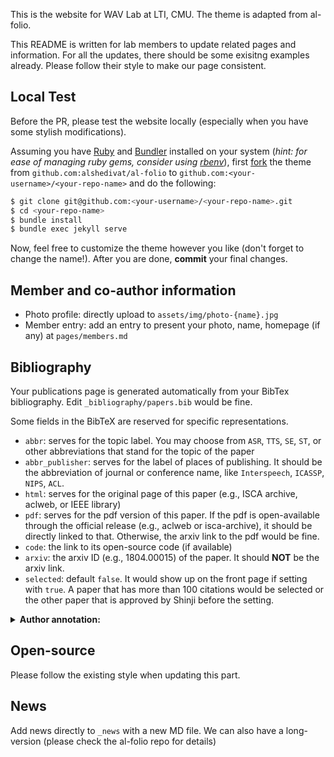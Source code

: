 This is the website for WAV Lab at LTI, CMU. The theme is adapted from al-folio.

This README is written for lab members to update related pages and information. For all the updates, there should be some exisitng examples already. Please follow their style to make our page consistent.

## Local Test
Before the PR, please test the website locally (especially when you have some stylish modifications).

Assuming you have [Ruby](https://www.ruby-lang.org/en/downloads/) and [Bundler](https://bundler.io/) installed on your system (*hint: for ease of managing ruby gems, consider using [rbenv](https://github.com/rbenv/rbenv)*), first [fork](https://guides.github.com/activities/forking/) the theme from `github.com:alshedivat/al-folio` to `github.com:<your-username>/<your-repo-name>` and do the following:

```bash
$ git clone git@github.com:<your-username>/<your-repo-name>.git
$ cd <your-repo-name>
$ bundle install
$ bundle exec jekyll serve
```

Now, feel free to customize the theme however you like (don't forget to change the name!).
After you are done, **commit** your final changes.

## Member and co-author information

- Photo profile: directly upload to `assets/img/photo-{name}.jpg`
- Member entry: add an entry to present your photo, name, homepage (if any) at `pages/members.md`


## Bibliography

Your publications page is generated automatically from your BibTex bibliography.
Edit `_bibliography/papers.bib` would be fine.

Some fields in the BibTeX are reserved for specific representations.
- `abbr`: serves for the topic label. You may choose from `ASR`, `TTS`, `SE`, `ST`, or other abbreviations that stand for the topic of the paper
- `abbr_publisher`: serves for the label of places of publishing. It should be the abbreviation of journal or conference name, like `Interspeech`, `ICASSP`, `NIPS`, `ACL`.
- `html`: serves for the original page of this paper (e.g., ISCA archive, aclweb, or IEEE library)
- `pdf`: serves for the pdf version of this paper. If the pdf is open-available through the official release (e.g., aclweb or isca-archive), it should be directly linked to that. Otherwise, the arxiv link to the pdf would be fine.
- `code`: the link to its open-source code (if available)
- `arxiv`: the arxiv ID (e.g., 1804.00015) of the paper. It should <strong>NOT</strong> be the arxiv link.
- `selected`: default `false`. It would show up on the front page if setting with `true`. A paper that has more than 100 citations would be selected or the other paper that is approved by Shinji before the setting.

<details><summary><strong>Author annotation:</strong></summary>

In publications, the author entry for yourself is identified by string `scholar:last_name` and string array `scholar:first_name` in `_config.yml`:
```
scholar:
  last_name: Einstein
  first_name: [Albert, A.]
```
If the entry matches the last name and one form of the first name, it will be underlined.
Keep meta-information about your co-authors in `_data/coauthors.yml`, and Jekyll will insert links to their webpages automatically.
The co-author data format in `_data/coauthors.yml` is as follows,
```
"Adams":
  - firstname: ["Edwin", "E.", "E. P.", "Edwin Plimpton"]
    url: https://en.wikipedia.org/wiki/Edwin_Plimpton_Adams

"Podolsky":
  - firstname: ["Boris", "B.", "B. Y.", "Boris Yakovlevich"]
    url: https://en.wikipedia.org/wiki/Boris_Podolsky

"Rosen":
  - firstname: ["Nathan", "N."]
    url: https://en.wikipedia.org/wiki/Nathan_Rosen

"Bach":
  - firstname: ["Johann Sebastian", "J. S."]
    url: https://en.wikipedia.org/wiki/Johann_Sebastian_Bach

  - firstname: ["Carl Philipp Emanuel", "C. P. E."]
    url: https://en.wikipedia.org/wiki/Carl_Philipp_Emanuel_Bach
```
If the entry matches one of the combinations of the last names and the first names, it will be highlighted and linked to the url provided.

</details>

## Open-source
Please follow the existing style when updating this part. 

## News
Add news directly to `_news` with a new MD file. We can also have a long-version (please check the al-folio repo for details)
